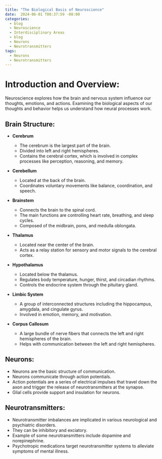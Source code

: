 ```yaml
---
title: "The Biological Basis of Neuroscience"
date:  2024-06-01 T08:37:59 -08:00
categories:
  - blog
  - Neuroscience 
  - Interdisciplinary Areas
  - blog
  - Neurons
  - Neurotransmitters
tags:
  - Neurons
  - Neurotransmitters 
---
```

# Introduction and Overview: 
Neuroscience explores how the brain and nervous system influence our thoughts, emotions, and actions. Examining the biological aspects of our thoughts and behavior helps us understand how neural processes work.

## Brain Structure:
- **Cerebrum**
  - The cerebrum is the largest part of the brain.
  - Divided into left and right hemispheres.
  - Contains the cerebral cortex, which is involved in complex processes like perception, reasoning, and memory.

- **Cerebellum**
  - Located at the back of the brain.
  - Coordinates voluntary movements like balance, coordination, and speech.

- **Brainstem**
  - Connects the brain to the spinal cord.
  - The main functions are controlling heart rate, breathing, and sleep cycles.
  - Composed of the midbrain, pons, and medulla oblongata.

- **Thalamus**
  - Located near the center of the brain.
  - Acts as a relay station for sensory and motor signals to the cerebral cortex.

- **Hypothalamus**
  - Located below the thalamus.
  - Regulates body temperature, hunger, thirst, and circadian rhythms.
  - Controls the endocrine system through the pituitary gland.

- **Limbic System**
  - A group of interconnected structures including the hippocampus, amygdala, and cingulate gyrus.
  - Involved in emotion, memory, and motivation.
    
- **Corpus Callosum**
  - A large bundle of nerve fibers that connects the left and right hemispheres of the brain.
  - Helps with communication between the left and right hemispheres.
 
## **Neurons**:
  - Neurons are the basic structure of communication. 
  - Neurons communicate through action potentials.
  - Action potentials are a series of electrical impulses that travel down the axon and trigger the release of neurotransmitters at the synapse.
  - Glial cells provide support and insulation for neurons.
    
## **Neurotransmitters**:
  - Neurotransmitter imbalances are implicated in various neurological and psychiatric disorders.
  - They can be inhibitory and exciatory.
  - Example of some neurotransmitters include dopamine and norepinephrine. 
  - Psychotropic medications target neurotransmitter systems to alleviate symptoms of mental illness.

